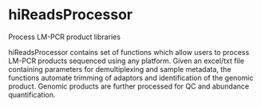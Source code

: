 # hiReadsProcessor
Process LM-PCR product libraries

hiReadsProcessor contains set of functions which allow users to process LM-PCR products sequenced using any platform. 
Given an excel/txt file containing parameters for demultiplexing and sample metadata, the functions automate trimming of adaptors and identification of the genomic product. Genomic products are further processed for QC and abundance quantification.
